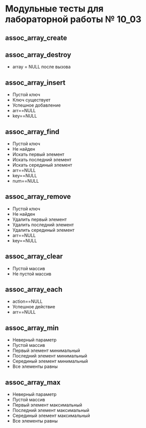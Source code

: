 # Модульные тесты для лабораторной работы № 10_03

## assoc_array_create

## assoc_array_destroy

- array = NULL после вызова

## assoc_array_insert

- Пустой ключ
- Ключ существует
- Успешное добавление
- arr==NULL
- key==NULL

## assoc_array_find

- Пустой ключ
- Не найден
- Искать первый элемент
- Искать последний элемент
- Искать серединый элемент
- arr==NULL
- key==NULL
- num==NULL

## assoc_array_remove

- Пустой ключ
- Не найден
- Удалить первый элемент
- Удалить последний элемент
- Удалить серединый элемент
- arr==NULL
- key==NULL

## assoc_array_clear

- Пустой массив
- Не пустой массив

## assoc_array_each

- action==NULL
- Успешное действие
- arr==NULL

## assoc_array_min

- Неверный параметр
- Пустой массив
- Первый элемент минимальный
- Последний элемент минимальный
- Серединый элемент минимальный
- Все элементы равны

## assoc_array_max

- Неверный параметр
- Пустой массив
- Первый элемент максимальный
- Последний элемент максимальный
- Серединый элемент максимальный
- Все элементы равны
